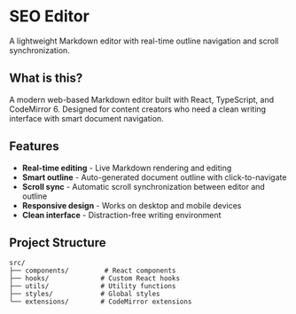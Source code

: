 # SEO Editor

A lightweight Markdown editor with real-time outline navigation and scroll synchronization.

## What is this?

A modern web-based Markdown editor built with React, TypeScript, and CodeMirror 6. Designed for content creators who need a clean writing interface with smart document navigation.

## Features

- **Real-time editing** - Live Markdown rendering and editing
- **Smart outline** - Auto-generated document outline with click-to-navigate
- **Scroll sync** - Automatic scroll synchronization between editor and outline
- **Responsive design** - Works on desktop and mobile devices
- **Clean interface** - Distraction-free writing environment

## Project Structure

```
src/
├── components/         # React components
├── hooks/             # Custom React hooks
├── utils/             # Utility functions
├── styles/            # Global styles
└── extensions/        # CodeMirror extensions
```